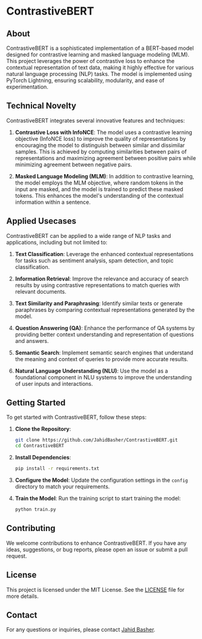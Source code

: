 # ContrastiveBERT

## About
ContrastiveBERT is a sophisticated implementation of a BERT-based model designed for contrastive learning and masked language modeling (MLM). This project leverages the power of contrastive loss to enhance the contextual representation of text data, making it highly effective for various natural language processing (NLP) tasks. The model is implemented using PyTorch Lightning, ensuring scalability, modularity, and ease of experimentation.

## Technical Novelty
ContrastiveBERT integrates several innovative features and techniques:

1. **Contrastive Loss with InfoNCE**: The model uses a contrastive learning objective (InfoNCE loss) to improve the quality of representations by encouraging the model to distinguish between similar and dissimilar samples. This is achieved by computing similarities between pairs of representations and maximizing agreement between positive pairs while minimizing agreement between negative pairs.

2. **Masked Language Modeling (MLM)**: In addition to contrastive learning, the model employs the MLM objective, where random tokens in the input are masked, and the model is trained to predict these masked tokens. This enhances the model's understanding of the contextual information within a sentence.


## Applied Usecases
ContrastiveBERT can be applied to a wide range of NLP tasks and applications, including but not limited to:

1. **Text Classification**: Leverage the enhanced contextual representations for tasks such as sentiment analysis, spam detection, and topic classification.

2. **Information Retrieval**: Improve the relevance and accuracy of search results by using contrastive representations to match queries with relevant documents.

3. **Text Similarity and Paraphrasing**: Identify similar texts or generate paraphrases by comparing contextual representations generated by the model.

4. **Question Answering (QA)**: Enhance the performance of QA systems by providing better context understanding and representation of questions and answers.

5. **Semantic Search**: Implement semantic search engines that understand the meaning and context of queries to provide more accurate results.

6. **Natural Language Understanding (NLU)**: Use the model as a foundational component in NLU systems to improve the understanding of user inputs and interactions.

## Getting Started
To get started with ContrastiveBERT, follow these steps:

1. **Clone the Repository**:
    ```sh
    git clone https://github.com/JahidBasher/ContrastiveBERT.git
    cd ContrastiveBERT
    ```

2. **Install Dependencies**:
    ```sh
    pip install -r requirements.txt
    ```

3. **Configure the Model**:
    Update the configuration settings in the `config` directory to match your requirements.

4. **Train the Model**:
    Run the training script to start training the model:
    ```sh
    python train.py
    ```

## Contributing
We welcome contributions to enhance ContrastiveBERT. If you have any ideas, suggestions, or bug reports, please open an issue or submit a pull request.

## License
This project is licensed under the MIT License. See the [LICENSE](LICENSE) file for more details.

## Contact
For any questions or inquiries, please contact [Jahid Basher](mailto:jahid@example.com).

